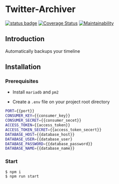 # Twitter-Archiver

[![status badge](https://github.com/sapphire-sh/twitter-archiver/workflows/build/badge.svg)](https://github.com/sapphire-sh/twitter-archiver/actions/workflows/build.yml)
[![Coverage Status](https://coveralls.io/repos/github/sapphire-sh/twitter-archiver/badge.svg?branch=master)](https://coveralls.io/github/sapphire-sh/twitter-archiver?branch=master)
[![Maintainability](https://api.codeclimate.com/v1/badges/c51cc69b1da4685e21e5/maintainability)](https://codeclimate.com/github/sapphire-sh/twitter-archiver/maintainability)

## Introduction

Automatically backups your timeline

## Installation

### Prerequisites

- Install `mariadb` and `pm2`

- Create a `.env` file on your project root directory

```sh
PORT={{port}}
CONSUMER_KEY={{consumer_key}}
CONSUMER_SECRET={{consumer_secet}}
ACCESS_TOKEN={{access_token}}
ACCESS_TOKEN_SECRET={{access_token_secert}}
DATABASE_HOST={{database_host}}
DATABASE_USER={{database_user}
DATABASE_PASSWORD={{database_password}}
DATABASE_NAME={{database_name}}
```

### Start

```sh
$ npm i
$ npm run start
```
